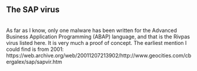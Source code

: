 
<h2>The SAP virus</h2>
<br>
As far as I know, only one malware has been written for the Advanced Business Application Programming (ABAP) language, and that is the Rivpas virus listed here. 
It is very much a proof of concept. The earliest mention I could find is from 2001:
https://web.archive.org/web/20011207213902/http://www.geocities.com/cbergalex/sap/sapvir.htm




